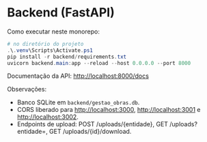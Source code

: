 # Backend (FastAPI)

Como executar neste monorepo:

```powershell
# no diretório do projeto
.\.venv\Scripts\Activate.ps1
pip install -r backend/requirements.txt
uvicorn backend.main:app --reload --host 0.0.0.0 --port 8000
```

Documentação da API: <http://localhost:8000/docs>

Observações:

- Banco SQLite em `backend/gestao_obras.db`.
- CORS liberado para <http://localhost:3000>, <http://localhost:3001> e <http://localhost:3002>.
- Endpoints de upload: POST /uploads/{entidade}, GET /uploads?entidade=, GET /uploads/{id}/download.
